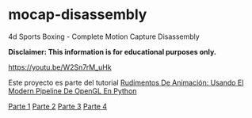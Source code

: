 # mocap-disassembly
 4d Sports Boxing - Complete Motion Capture Disassembly

**Disclaimer: This information is for educational purposes only.**

https://youtu.be/W2Sn7rM_uHk

Este proyecto es parte del tutorial [Rudimentos De Animación: Usando El Modern Pipeline De OpenGL En Python](https://postcode-x.web.app/posts/rudimentos-animacion-usando-modern-pipeline-opengl-python-primera-parte/)

[Parte 1](https://postcode-x.web.app/posts/rudimentos-animacion-usando-modern-pipeline-opengl-python-primera-parte/)
[Parte 2](https://postcode-x.web.app/posts/rudimentos-animacion-usando-modern-pipeline-opengl-python-segunda-parte/)
[Parte 3](https://postcode-x.web.app/posts/rudimentos-animacion-usando-modern-pipeline-opengl-python-tercera-parte/)
[Parte 4](https://postcode-x.web.app/posts/rudimentos-animacion-usando-modern-pipeline-opengl-python-cuarta-parte/)


